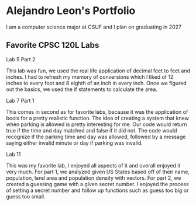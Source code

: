 
# Alejandro Leon's Portfolio

I am a computer science major at CSUF and I plan on graduating in 2027

## Favorite CPSC 120L Labs

Lab 5 Part 2

This lab was fun, we used the real life application of decimal feet to feet and inches. I had to refresh my memory of conversions which I liked of 12 inches to every foot and 8 eighth of an inch in every inch. Once we figured out the basics, we used the if statements to calculate the area. 

Lab 7 Part 1

This comes in second as for favorite labs, because it was the application of bools for a pretty realistic function. The idea of creating a system that knew when parking is allowed is pretty interesting for me. Our code would return true if the time and day matched and false if it did not. The code would recognize if the parking time and day was allowed, followed by a message saying either invalid minute or day if parking was invalid. 

Lab 11

This was my favorite lab, I enjoyed all aspects of it and overall enjoyed it very much. For part 1, we analyzed given US States based off of their name, population, land area and population density with vectors. For part 2, we created a guessing game with a given secret number. I enjoyed the process of setting a secret number and follow up functions such as guess too big or guess too small. 
